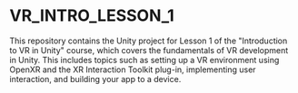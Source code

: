 # VR_INTRO_LESSON_1
 This repository contains the Unity project for Lesson 1 of the "Introduction to VR in Unity" course, which covers the fundamentals of VR development in Unity. This includes topics such as setting up a VR environment using OpenXR and the XR Interaction Toolkit plug-in, implementing user interaction, and building your app to a device.
